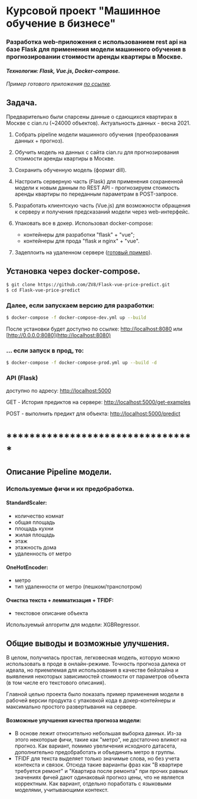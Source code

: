 # Курсовой проект "Машинное обучение в бизнесе"

### Разработка web-приложения с использованием rest api на базе Flask для применения модели машинного обучения в прогнозировании стоимости аренды квартиры в Москве.
#### _Технологии: Flask, Vue.js, Docker-compose._ 

_Пример готового приложения [по ссылке](http://rental-price-prediction.adinweb.ru/)._

## Задача.

   Предварительно были спарсены данные о сдающихся квартирах в Москве с cian.ru (~24000 объектов). 
   Актуальность данных - весна 2021.

1. Собрать pipeline модели машинного обучения (преобразования данных + прогноз).
   
2. Обучить модель на данных с сайта cian.ru для прогнозирования стоимости аренды квартиры в Москве. 

3. Сохранить обученную модель (формат dill).

4. Настроить серверную часть (Flask) для применения сохраненной модели к новым данным по REST API - прогнозируем стоимость аренды квартиры по переданным параметрам в POST-запросе.

5. Разработать клиентскую часть (Vue.js) для возможности обращения к серверу и получения предсказаний модели через web-интерфейс.

6. Упаковать все в докер. Использовал docker-compose:
      - контейнеры для разработки "flask" + "vue";
      - контейнеры для прода "flask и nginx" + "vue".

7. Задеплоить на удаленном сервере ([готовый пример](http://rental-price-prediction.adinweb.ru/)).

## Установка через docker-compose.


```sh
$ git clone https://github.com/ZV8/Flask-vue-price-predict.git
$ cd Flask-vue-price-predict
```
### Далее, если запускаем **версию для разработки**:

```sh
$ docker-compose -f docker-compose-dev.yml up --build
```
После установки будет доступно по ссылке: [http://localhost:8080](http://localhost:8080) или [http://0.0.0.0:8080](http://localhost:8080)


### ... если запуск **в прод**, то:

```sh
$ docker-compose -f docker-compose-prod.yml up --build -d
```

### API (Flask)
доступно по адресу: [http://localhost:5000](http://localhost:5000)

GET - История предиктов на сервере: [http://localhost:5000/get-examples](http://localhost:5000/get-examples)

POST - выполнить предикт для объекта: [http://localhost:5000/predict](http://localhost:5000/predict)

# *********************************

## Описание Pipeline модели.

### Используемые фичи и их предобработка.

#### StandardScaler:
- количество комнат
- общая площадь
- площадь кухни
- жилая площадь
- этаж
- этажность дома
- удаленность от метро


#### OneHotEncoder:
- метро
- тип удаленности от метро (пешком/транспотром)
  
#### Очистка текста + лемматизация + TFIDF:
- текстовое описание объекта

Используемый алгоритм для модели: XGBRegressor.

## Общие выводы и возможные улучшения.


   В целом, получилась простая, легковесная модель, которую можно использовать в проде в онлайн-режиме. Точность прогноза далека от идеала, но приемлемая для использования в качестве бейзлайна и выявления некоторых зависимостей стоимости от параметров объекта (в том числе его текстового описания).
   
   Главной целью проекта было показать пример применения модели в рабочей версии продукта с упаковкой кода в докер-контейнеры и максимально простого развертывания на сервере.
   
   #### Возможные улучшения качества прогноза модели: 
   
   - В основе лежит относительно небольшая выборка данных. Из-за этого некоторые фичи, такие как "метро", не достаточно влияют на прогноз. Как вариант, помимо увеличения исходного датасета, дополнительно предобработать и объединить метро в группы.
   - TFIDF для текста выделяет только значимые слова, но без учета контекста и связок. Отсюда такие варианты фраз как "В квартире требуется ремонт" и "Квартира после ремонта" при прочих равных значениях фичей дают одинаковый прогноз цены, что не является корректным. Как вариант, отдельно поработать с языковыми моделями, учитывающими контекст.







